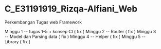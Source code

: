 # C_E31191919_Rizqa-Alfiani_Web
Perkembangan Tugas web Framework

Minggu 1 -- tugas 1-5 + konsep CI ( fix )
Minggu 2 -- Router ( fix )
Minggu 3 -- Model dan Parsing data ( fix )
Minggu 4 -- Helper ( fix )
Minggu 5 -- Library ( fix )


